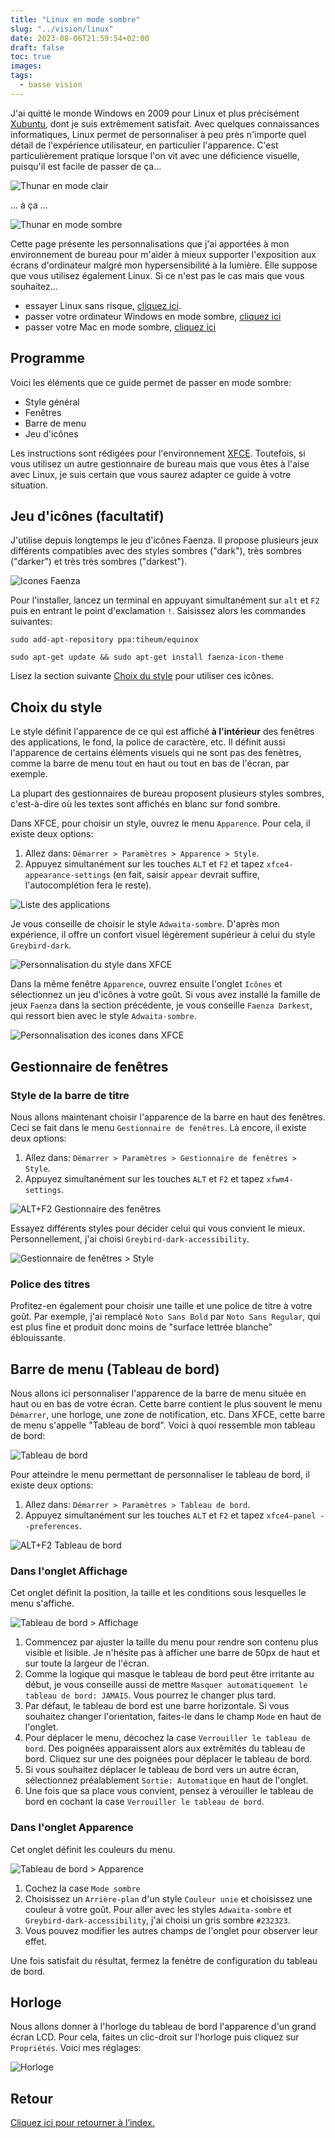 ```yaml
---
title: "Linux en mode sombre"
slug: "../vision/linux"
date: 2023-08-06T21:59:54+02:00
draft: false
toc: true
images:
tags:
  - basse vision
---
```

J'ai quitté le monde Windows en 2009 pour Linux et plus précisément [Xubuntu](https://xubuntu.fr/), dont je suis extrêmement satisfait. Avec quelques connaissances informatiques, Linux permet de personnaliser à peu près n'importe quel détail de l'expérience utilisateur, en particulier l'apparence. C'est particulièrement pratique lorsque l'on vit avec une déficience visuelle, puisqu'il est facile de passer de ça...

![Thunar en mode clair](/vision/thunar-light.png)

... à ça ...

![Thunar en mode sombre](/vision/thunar-dark.png)

Cette page présente les personnalisations que j'ai apportées à mon environnement de bureau pour m'aider à mieux supporter l'exposition aux écrans d'ordinateur malgré mon hypersensibilité à la lumière. Elle suppose que vous utilisez également Linux. Si ce n'est pas le cas mais que vous souhaitez...
* essayer Linux sans risque, [cliquez ici](../essayer-linux).
* passer votre ordinateur Windows en mode sombre, [cliquez ici](../windows)
* passer votre Mac en mode sombre, [cliquez ici](../mac-os)

## Programme
Voici les éléments que ce guide permet de passer en mode sombre:
* Style général
* Fenêtres
* Barre de menu
* Jeu d'icônes

Les instructions sont rédigées pour l'environnement [XFCE](https://www.xfce.org/?lang=fr). Toutefois, si vous utilisez un autre gestionnaire de bureau mais que vous êtes à l'aise avec Linux, je suis certain que vous saurez adapter ce guide à votre situation.

## Jeu d'icônes (facultatif)
J'utilise depuis longtemps le jeu d'icônes Faenza. Il propose plusieurs jeux différents compatibles avec des styles sombres ("dark"), très sombres ("darker") et très très sombres ("darkest").

![Icones Faenza](/vision/faenza-samples.png)

Pour l'installer, lancez un terminal en appuyant simultanément sur `alt` et `F2` puis en entrant le point d'exclamation `!`. Saisissez alors les commandes suivantes:
```
sudo add-apt-repository ppa:tiheum/equinox

sudo apt-get update && sudo apt-get install faenza-icon-theme
```
Lisez la section suivante [Choix du style](#choix-du-style) pour utiliser ces icônes.

## Choix du style
Le style définit l'apparence de ce qui est affiché **à l'intérieur** des fenêtres des applications, le fond, la police de caractère, etc. Il définit aussi l'apparence de certains éléments visuels qui ne sont pas des fenètres, comme la barre de menu tout en haut ou tout en bas de l'écran, par exemple.

La plupart des gestionnaires de bureau proposent plusieurs styles sombres, c'est-à-dire où les textes sont affichés en blanc sur fond sombre.

Dans XFCE, pour choisir un style, ouvrez le menu `Apparence`. Pour cela, il existe deux options:
1. Allez dans: `Démarrer > Paramètres > Apparence > Style`.
2. Appuyez simultanément sur les touches `ALT` et `F2` et tapez `xfce4-appearance-settings` (en fait, saisir `appear` devrait suffire, l'autocomplétion fera le reste).

![Liste des applications](/vision/alt-f2.png)

Je vous conseille de choisir le style `Adwaita-sombre`. D'après mon expérience, il offre un confort visuel légèrement supérieur à celui du style `Greybird-dark`.

![Personnalisation du style dans XFCE](/vision/xfce-style.png)

Dans la même fenêtre `Apparence`, ouvrez ensuite l'onglet `Icônes` et sélectionnez un jeu d'icônes à votre goût. Si vous avez installé la famille de jeux `Faenza` dans la section précédente, je vous conseille `Faenza Darkest`, qui ressort bien avec le style `Adwaita-sombre`.

![Personnalisation des icones dans XFCE](/vision/xfce-icones.png)

## Gestionnaire de fenêtres
### Style de la barre de titre
Nous allons maintenant choisir l'apparence de la barre en haut des fenêtres. Ceci se fait dans le menu `Gestionnaire de fenêtres`. Là encore, il existe deux options:
1. Allez dans: `Démarrer > Paramètres > Gestionnaire de fenêtres > Style`.
2. Appuyez simultanément sur les touches `ALT` et `F2` et tapez `xfwm4-settings`.

![ALT+F2 Gestionnaire des fenêtres](/vision/alt-f2-xfwm-settings.png)

Essayez différents styles pour décider celui qui vous convient le mieux. Personnellement, j'ai choisi `Greybird-dark-accessibility`.

![Gestionnaire de fenêtres > Style](/vision/xfwm-style.png)

### Police des titres
Profitez-en également pour choisir une taille et une police de titre à votre goût. Par exemple, j'ai remplacé `Noto Sans Bold` par `Noto Sans Regular`, qui est plus fine et produit donc moins de "surface lettrée blanche" éblouissante.

## Barre de menu (Tableau de bord)
Nous allons ici personnaliser l'apparence de la barre de menu située en haut ou en bas de votre écran. Cette barre contient le plus souvent le menu `Démarrer`, une horloge, une zone de notification, etc. Dans XFCE, cette barre de menu s'appelle "Tableau de bord". Voici à quoi ressemble mon tableau de bord:

![Tableau de bord](/vision/tableau-de-bord.png)

Pour atteindre le menu permettant de personnaliser le tableau de bord, il existe deux options:
1. Allez dans: `Démarrer > Paramètres > Tableau de bord`.
2. Appuyez simultanément sur les touches `ALT` et `F2` et tapez `xfce4-panel --preferences`.

![ALT+F2 Tableau de bord](/vision/alt-f2-panel-settings.png)

### Dans l'onglet Affichage

Cet onglet définit la position, la taille et les conditions sous lesquelles le menu s'affiche.

![Tableau de bord > Affichage](/vision/tableau-de-bord-affichage.png)

1. Commencez par ajuster la taille du menu pour rendre son contenu plus visible et lisible. Je n'hésite pas à afficher une barre de 50px de haut et sur toute la largeur de l'écran.
2. Comme la logique qui masque le tableau de bord peut être irritante au début, je vous conseille aussi de mettre `Masquer automatiquement le tableau de bord: JAMAIS`. Vous pourrez le changer plus tard.
3. Par défaut, le tableau de bord est une barre horizontale. Si vous souhaitez changer l'orientation, faites-le dans le champ `Mode` en haut de l'onglet.
4. Pour déplacer le menu, décochez la case `Verrouiller le tableau de bord`. Des poignées apparaissent alors aux extrêmités du tableau de bord. Cliquez sur une des poignées pour déplacer le tableau de bord.
5. Si vous souhaitez déplacer le tableau de bord vers un autre écran, sélectionnez préalablement `Sortie: Automatique` en haut de l'onglet.
6. Une fois que sa place vous convient, pensez à vérouiller le tableau de bord en cochant la case `Verrouiller le tableau de bord`.

### Dans l'onglet Apparence

Cet onglet définit les couleurs du menu.

![Tableau de bord > Apparence](/vision/tableau-de-bord-apparence.png)

1. Cochez la case `Mode sombre`
2. Choisissez un `Arrière-plan` d'un style `Couleur unie` et choisissez une couleur à votre goût. Pour aller avec les styles `Adwaita-sombre` et `Greybird-dark-accessibility`, j'ai choisi un gris sombre `#232323`.
3. Vous pouvez modifier les autres champs de l'onglet pour observer leur effet.

Une fois satisfait du résultat, fermez la fenètre de configuration du tableau de bord.

## Horloge
Nous allons donner à l'horloge du tableau de bord l'apparence d'un grand écran LCD. Pour cela, faites un clic-droit sur l'horloge puis cliquez sur `Propriétés`. Voici mes réglages:

![Horloge](/vision/horloge.png)

## Retour
[Cliquez ici pour retourner à l’index.](..)